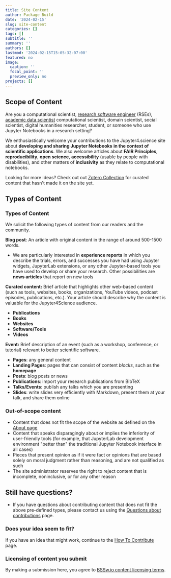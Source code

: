 ```yaml
---
title: Site Content
author: Package Build
date: '2024-02-15'
slug: site-content
categories: []
tags: []
subtitle: ''
summary: ''
authors: []
lastmod: '2024-02-15T15:05:32-07:00'
featured: no
image:
  caption: ''
  focal_point: ''
  preview_only: no
projects: []
---
```

## Scope of Content

Are you a computational scientist, [research software engineer](https://us-rse.org/about/what-is-an-rse/) (RSEs), [academic data scientist](https://academicdatascience.org/community-projects/career-guidebook/) computational scientist, domain scientist, social scientist, digital humanities researcher, student, or someone who use Jupyter Notebooks in a research setting? 

We enthusiastically welcome your contributions to the Jupyter4.science site about **developing and sharing Jupyter Notebooks** **in the context of scientific applications**. We also welcome articles about **FAIR Principles**, **reproducibility**, **open science**, **accessibility** (usable by people with disabilities), and other matters of **inclusivity** as they relate to computational notebooks. 

Looking for more ideas? Check out out [Zotero Collection]() for curated content that hasn't made it on the site yet.

## Types of Content

### Types of Content
We solicit the following types of content from our readers and the community.

**Blog post**: An article with original content in the range of around 500-1500 words. 

- We are particularly interested in **experience reports** in which you describe the trials, errors, and successes you have had using Jupyter widgets, JupyterLab extensions, or any other Jupyter-based tools you have used to develop or share your research. Other possibilities are **news articles** that report on new tools

**Curated content:** Brief article that highlights other web-based content (such as tools, websites, books, organizations, YouTube videos, podcast episodes, publications, etc.). Your article should describe why the content is valuable for the Jupyter4Science audience. 

- **Publications**
- **Books**
- **Websites**
- **Software/Tools**
- **Videos**

**Event:** Brief description of an event (such as a workshop, conference, or tutorial) relevant to better scientific software.



- **Pages**: any general content
- **Landing Pages**: pages that can consist of content _blocks_, such as the **homepage**
- **Posts**: blog posts or news
- **Publications**: import your research publications from BibTeX
- **Talks/Events**: publish any talks which you are presenting
- **Slides**: write slides very efficiently with Markdown, present them at your talk, and share them online

### Out-of-scope content

- Content that does not fit the scope of the website as defined on the [About page]() 
- Content that speaks disparagingly about or implies the inferiority of user-friendly tools (for example, that JupyterLab development environment "better than" the traditional Jupyter Notebook interface in all cases)
- Pieces that present opinion as if it were fact or opinions that are based solely on moral judgment rather than reasoning, and are not qualified as such
- The site administrator reserves the right to reject content that is incomplete, noninclusive, or for any other reason
## Still have questions?

- If you have questions about contributing content that does not fit the above pre-defined types, please contact us using the [Questions about contributions](https://bssw.io/pages/questions-about-contributing-to-better-scientific-software) page.
### Does your idea seem to fit?

If you have an idea that might work, continue to the [How To Contribute](https://bssw.io/pages/how-to-contribute-content-to-better-scientific-software) page.

### Licensing of content you submit

By making a submission here, you agree to [BSSw.io content licensing terms](https://github.com/betterscientificsoftware/bssw.io/blob/main/TERMS.md).